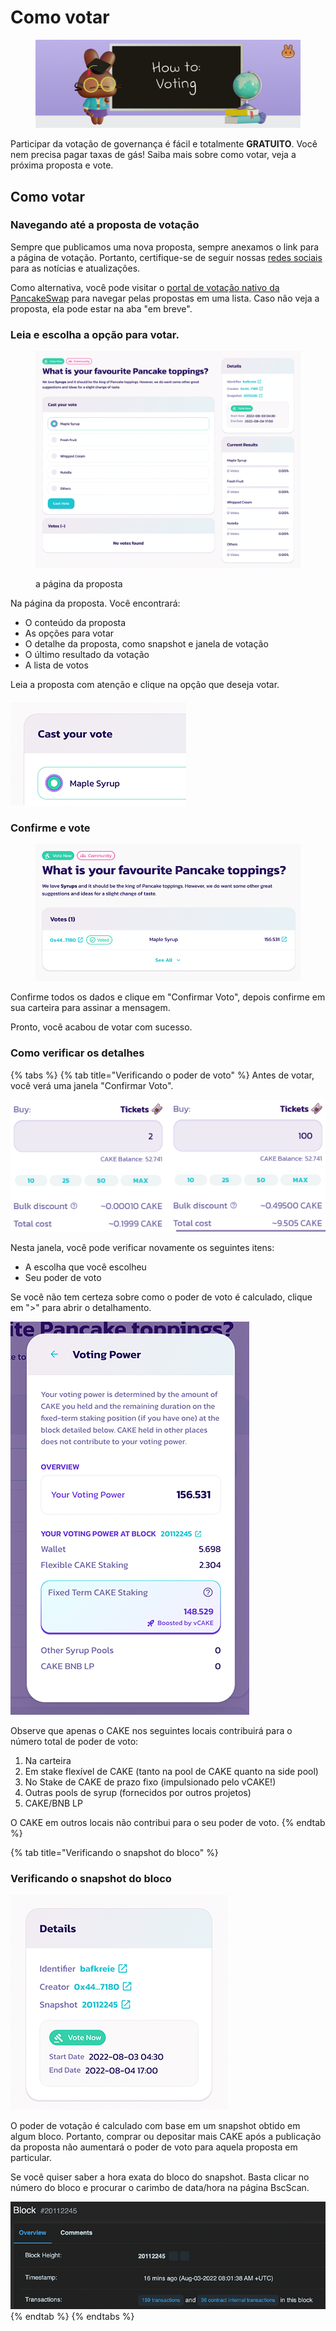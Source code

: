 # Como votar

<figure><img src="../../../.gitbook/assets/spaces_-MHREX7DHcljbY5IkjgJ-1972196547_uploads_dnBWUXQhyGvDyKWRw8xF_how-to-voting-header.webp" alt=""><figcaption></figcaption></figure>

Participar da votação de governança é fácil e totalmente **GRATUITO**. Você nem precisa pagar taxas de gás! Saiba mais sobre como votar, veja a próxima proposta e vote.

## Como votar <a href="#navigate-to-the-vote-proposal" id="navigate-to-the-vote-proposal"></a>

### Navegando até a proposta de votação

Sempre que publicamos uma nova proposta, sempre anexamos o link para a página de votação. Portanto, certifique-se de seguir nossas [redes sociais ](../../../contact-us/telegram.md)para as notícias e atualizações.&#x20;

Como alternativa, você pode visitar o [portal de votação nativo da PancakeSwap](https://voting.pancakeswap.finance/?\_gl=1\*pc8o0h\*\_ga\*MTUzNDEzNDQxMy4xNjAwNzkzNDM4\*\_ga\_334KNG3DMQ\*MTYwNDMwMTk4Ni42MC4xLjE2MDQzMDM3MDIuMA..#/) para navegar pelas propostas em uma lista. Caso não veja a proposta, ela pode estar na aba "em breve".&#x20;

### Leia e escolha a opção para votar.

<figure><img src="../../../.gitbook/assets/spaces_-MHREX7DHcljbY5IkjgJ-1972196547_uploads_Ad7TllDzCee3DIsET1uk_how-to-vote-1.webp" alt=""><figcaption><p>a página da proposta</p></figcaption></figure>

Na página da proposta. Você encontrará:&#x20;

* O conteúdo da proposta&#x20;
* As opções para votar&#x20;
* O detalhe da proposta, como snapshot e janela de votação&#x20;
* O último resultado da votação&#x20;
* A lista de votos&#x20;

Leia a proposta com atenção e clique na opção que deseja votar.

#### ![](<../../../.gitbook/assets/image (135).png>) <a href="#confirm-and-cast-your-vote" id="confirm-and-cast-your-vote"></a>

### Confirme e vote

<figure><img src="../../../.gitbook/assets/spaces_-MHREX7DHcljbY5IkjgJ-1972196547_uploads_Qwg5A4sRbJpAnoN7yMhB_how-to-vote-6.webp" alt=""><figcaption></figcaption></figure>

Confirme todos os dados e clique em "Confirmar Voto", depois confirme em sua carteira para assinar a mensagem.&#x20;

Pronto, você acabou de votar com sucesso.

### Como verificar os detalhes

{% tabs %}
{% tab title="Verificando o poder de voto" %}
Antes de votar, você verá uma janela "Confirmar Voto".

![](<../../../.gitbook/assets/image (146) (1).png>)

Nesta janela, você pode verificar novamente os seguintes itens:&#x20;

* A escolha que você escolheu&#x20;
* Seu poder de voto&#x20;

Se você não tem certeza sobre como o poder de voto é calculado, clique em ">" para abrir o detalhamento.

![](<../../../.gitbook/assets/image (79) (1).png>)

Observe que apenas o CAKE nos seguintes locais contribuirá para o número total de poder de voto:&#x20;

1. Na carteira&#x20;
2. Em stake flexível de CAKE (tanto na pool de CAKE quanto na side pool)&#x20;
3. No Stake de CAKE de prazo fixo (impulsionado pelo vCAKE!)&#x20;
4. Outras pools de syrup (fornecidos por outros projetos)&#x20;
5. CAKE/BNB LP&#x20;

O CAKE em outros locais não contribui para o seu poder de voto.
{% endtab %}

{% tab title="Verificando o snapshot do bloco" %}
### Verificando o snapshot do bloco

![](<../../../.gitbook/assets/image (141).png>)

O poder de votação é calculado com base em um snapshot obtido em algum bloco. Portanto, comprar ou depositar mais CAKE após a publicação da proposta não aumentará o poder de voto para aquela proposta em particular.&#x20;

Se você quiser saber a hora exata do bloco do snapshot. Basta clicar no número do bloco e procurar o carimbo de data/hora na página BscScan.

![](<../../../.gitbook/assets/image (139).png>)
{% endtab %}
{% endtabs %}
